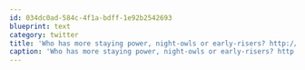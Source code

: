 ```yaml
---
id: 034dc0ad-584c-4f1a-bdff-1e92b2542693
blueprint: text
category: twitter
title: 'Who has more staying power, night-owls or early-risers? http://j.mp/kvK6MX #NightOwl'
caption: 'Who has more staying power, night-owls or early-risers? http://j.mp/kvK6MX <span class="hashtag hashtag_local">#<a href="http://tweettemp.darylchymko.ca/?tag=nightowl">NightOwl</a>'
---
```

